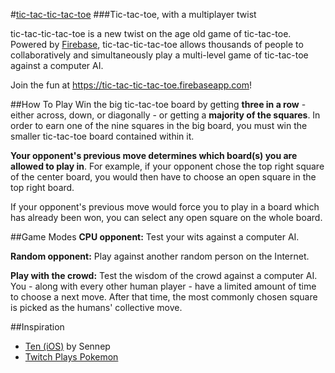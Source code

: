 #[tic-tac-tic-tac-toe](https://tic-tac-tic-tac-toe.firebaseapp.com)
###Tic-tac-toe, with a multiplayer twist

tic-tac-tic-tac-toe is a new twist on the age old game of tic-tac-toe. Powered by [Firebase](https://www.firebase.com), tic-tac-tic-tac-toe allows thousands of people to collaboratively and simultaneously play a multi-level game of tic-tac-toe against a computer AI.

Join the fun at https://tic-tac-tic-tac-toe.firebaseapp.com!

##How To Play
Win the big tic-tac-toe board by getting __three in a row__ - either across, down, or diagonally - or getting a __majority of the squares__. In order to earn one of the nine squares in the big board, you must win the smaller tic-tac-toe board contained within it.

__Your opponent's previous move determines which board(s) you are allowed to play in__. For example, if your opponent chose the top right square of the center board, you would then have to choose an open square in the top right board.

If your opponent's previous move would force you to play in a board which has already been won, you can select any open square on the whole board.

##Game Modes
__CPU opponent:__ Test your wits against a computer AI.

__Random opponent:__ Play against another random person on the Internet.

__Play with the crowd:__ Test the wisdom of the crowd against a computer AI. You - along with every other human player - have a limited amount of time to choose a next move. After that time, the most commonly chosen square is picked as the humans' collective move.

##Inspiration
- [Ten (iOS)](https://itunes.apple.com/us/app/ten/id669964112?mt=8) by Sennep
- [Twitch Plays Pokemon](http://www.twitch.tv/twitchplayspokemon)